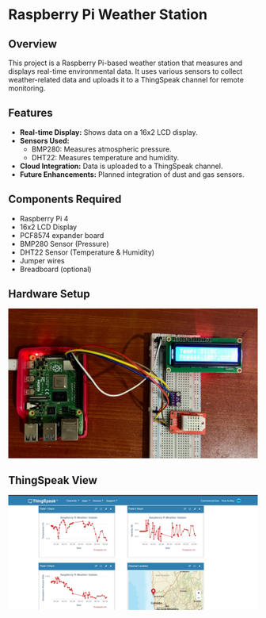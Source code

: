 # Raspberry Pi Weather Station

## Overview
This project is a Raspberry Pi-based weather station that measures and displays real-time environmental data. It uses various sensors to collect weather-related data and uploads it to a ThingSpeak channel for remote monitoring.

## Features
- **Real-time Display:** Shows data on a 16x2 LCD display.
- **Sensors Used:**
  - BMP280: Measures atmospheric pressure.
  - DHT22: Measures temperature and humidity.
- **Cloud Integration:** Data is uploaded to a ThingSpeak channel.
- **Future Enhancements:** Planned integration of dust and gas sensors.

## Components Required
- Raspberry Pi 4
- 16x2 LCD Display
- PCF8574 expander board
- BMP280 Sensor (Pressure)
- DHT22 Sensor (Temperature & Humidity)
- Jumper wires
- Breadboard (optional)

## Hardware Setup
![Hardware Setup](images/hardware_setup.jpg)

## ThingSpeak View
![ThingSpeak View](images/thingspeak_display.jpg)

